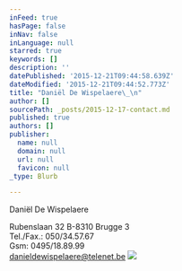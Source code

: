 ```yaml
---
inFeed: true
hasPage: false
inNav: false
inLanguage: null
starred: true
keywords: []
description: ''
datePublished: '2015-12-21T09:44:58.639Z'
dateModified: '2015-12-21T09:44:52.773Z'
title: "Daniël De Wispelaere\_\n"
author: []
sourcePath: _posts/2015-12-17-contact.md
published: true
authors: []
publisher:
  name: null
  domain: null
  url: null
  favicon: null
_type: Blurb

---
```

Daniël De Wispelaere 

Rubenslaan 32
B-8310 Brugge 3   
Tel./Fax.: 050/34.57.67   
Gsm: 0495/18.89.99   
[danieldewispelaere@telenet.be][0]
![](https://the-grid-user-content.s3-us-west-2.amazonaws.com/e3491a9c-8826-49e8-9ab3-41a469870249.png)

[0]: mailto:danieldewispelaere@telenet.be